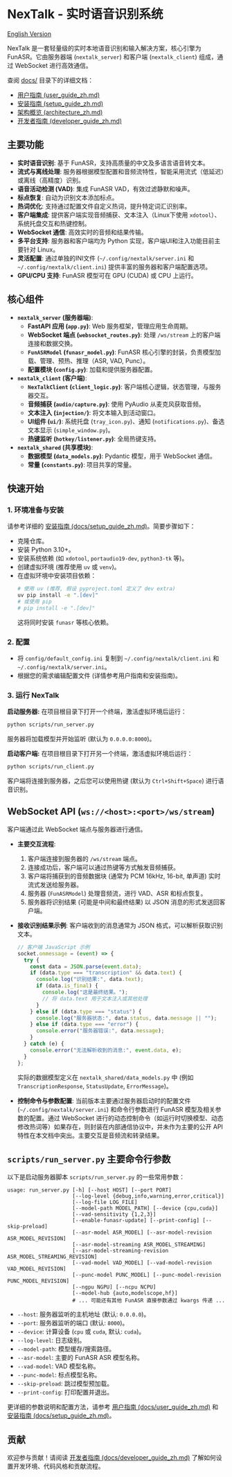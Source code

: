 # NexTalk - 实时语音识别系统

[English Version](README.md)

NexTalk 是一套轻量级的实时本地语音识别和输入解决方案，核心引擎为 FunASR。它由服务器端 (`nextalk_server`) 和客户端 (`nextalk_client`) 组成，通过 WebSocket 进行高效通信。

查阅 [docs/](docs/) 目录下的详细文档：
-   [用户指南 (user_guide_zh.md)](docs/user_guide_zh.md)
-   [安装指南 (setup_guide_zh.md)](docs/setup_guide_zh.md)
-   [架构概览 (architecture_zh.md)](docs/architecture_zh.md)
-   [开发者指南 (developer_guide_zh.md)](docs/developer_guide_zh.md)

## 主要功能

-   **实时语音识别**: 基于 FunASR，支持高质量的中文及多语言语音转文本。
-   **流式与离线处理**: 服务器根据模型配置和音频流特性，智能采用流式（低延迟）或离线（高精度）识别。
-   **语音活动检测 (VAD)**: 集成 FunASR VAD，有效过滤静默和噪声。
-   **标点恢复**: 自动为识别文本添加标点。
-   **热词优化**: 支持通过配置文件自定义热词，提升特定词汇识别率。
-   **客户端集成**: 提供客户端实现音频捕获、文本注入（Linux下使用 `xdotool`）、系统托盘交互和热键控制。
-   **WebSocket 通信**: 高效实时的音频和结果传输。
-   **多平台支持**: 服务器和客户端均为 Python 实现，客户端UI和注入功能目前主要针对 Linux。
-   **灵活配置**: 通过单独的INI文件 (`~/.config/nextalk/server.ini` 和 `~/.config/nextalk/client.ini`) 提供丰富的服务器和客户端配置选项。
-   **GPU/CPU 支持**: FunASR 模型可在 GPU (CUDA) 或 CPU 上运行。

## 核心组件

-   **`nextalk_server` (服务器端)**:
    -   **FastAPI 应用 (`app.py`)**: Web 服务框架，管理应用生命周期。
    -   **WebSocket 端点 (`websocket_routes.py`)**: 处理 `/ws/stream` 上的客户端连接和数据交换。
    -   **`FunASRModel` (`funasr_model.py`)**: FunASR 核心引擎的封装，负责模型加载、管理、预热、推理（ASR, VAD, Punc）。
    -   **配置模块 (`config.py`)**: 加载和提供服务器配置。
-   **`nextalk_client` (客户端)**:
    -   **`NexTalkClient` (`client_logic.py`)**: 客户端核心逻辑，状态管理，与服务器交互。
    -   **音频捕获 (`audio/capture.py`)**: 使用 PyAudio 从麦克风获取音频。
    -   **文本注入 (`injection/`)**: 将文本输入到活动窗口。
    -   **UI组件 (`ui/`)**: 系统托盘 (`tray_icon.py`)、通知 (`notifications.py`)、备选文本显示 (`simple_window.py`)。
    -   **热键监听 (`hotkey/listener.py`)**: 全局热键支持。
-   **`nextalk_shared` (共享模块)**:
    -   **数据模型 (`data_models.py`)**: Pydantic 模型，用于 WebSocket 通信。
    -   **常量 (`constants.py`)**: 项目共享的常量。

## 快速开始

### 1. 环境准备与安装

请参考详细的 [安装指南 (docs/setup_guide_zh.md)](docs/setup_guide_zh.md)。简要步骤如下：

-   克隆仓库。
-   安装 Python 3.10+。
-   安装系统依赖 (如 `xdotool`, `portaudio19-dev`, `python3-tk` 等)。
-   创建虚拟环境 (推荐使用 `uv` 或 `venv`)。
-   在虚拟环境中安装项目依赖：
    ```bash
    # 使用 uv (推荐, 假设 pyproject.toml 定义了 dev extra)
    uv pip install -e ".[dev]"
    # 或使用 pip
    # pip install -e ".[dev]"
    ```
    这将同时安装 `funasr` 等核心依赖。

### 2. 配置

-   将 `config/default_config.ini` 复制到 `~/.config/nextalk/client.ini` 和 `~/.config/nextalk/server.ini`。
-   根据您的需求编辑配置文件 (详情参考用户指南和安装指南)。

### 3. 运行 NexTalk

**启动服务器:**
在项目根目录下打开一个终端，激活虚拟环境后运行：
```bash
python scripts/run_server.py
```
服务器将加载模型并开始监听 (默认为 `0.0.0.0:8000`)。

**启动客户端:**
在项目根目录下打开另一个终端，激活虚拟环境后运行：
```bash
python scripts/run_client.py
```
客户端将连接到服务器，之后您可以使用热键 (默认为 `Ctrl+Shift+Space`) 进行语音识别。

## WebSocket API (`ws://<host>:<port>/ws/stream`)

客户端通过此 WebSocket 端点与服务器进行通信。

-   **主要交互流程**:
    1.  客户端连接到服务器的 `/ws/stream` 端点。
    2.  连接成功后，客户端可以通过热键等方式触发音频捕获。
    3.  客户端将捕获到的音频数据块 (通常为 PCM 16kHz, 16-bit, 单声道) 实时流式发送给服务器。
    4.  服务器 (`FunASRModel`) 处理音频流，进行 VAD、ASR 和标点恢复。
    5.  服务器将识别结果 (可能是中间和最终结果) 以 JSON 消息的形式发送回客户端。

-   **接收识别结果示例**:
    客户端收到的消息通常为 JSON 格式，可以解析获取识别文本。
    ```javascript
    // 客户端 JavaScript 示例
    socket.onmessage = (event) => {
      try {
        const data = JSON.parse(event.data);
        if (data.type === "transcription" && data.text) {
          console.log("识别结果:", data.text);
          if (data.is_final) {
            console.log("这是最终结果。");
            // 将 data.text 用于文本注入或其他处理
          }
        } else if (data.type === "status") {
          console.log("服务器状态:", data.status, data.message || "");
        } else if (data.type === "error") {
          console.error("服务器错误:", data.message);
        }
      } catch (e) {
        console.error("无法解析收到的消息:", event.data, e);
      }
    };
    ```
    实际的数据模型定义在 `nextalk_shared/data_models.py` 中 (例如 `TranscriptionResponse`, `StatusUpdate`, `ErrorMessage`)。

-   **控制命令与参数配置**:
    当前版本主要通过服务器启动时的配置文件 (`~/.config/nextalk/server.ini`) 和命令行参数进行 FunASR 模型及相关参数的配置。通过 WebSocket 进行的动态控制命令（如运行时切换模型、动态修改热词等）如果存在，则封装在内部通信协议中，并未作为主要的公开 API 特性在本文档中突出。主要交互是音频流和转录结果。

## `scripts/run_server.py` 主要命令行参数

以下是启动服务器脚本 `scripts/run_server.py` 的一些常用参数：

```
usage: run_server.py [-h] [--host HOST] [--port PORT]
                     [--log-level {debug,info,warning,error,critical}]
                     [--log-file LOG_FILE]
                     [--model-path MODEL_PATH] [--device {cpu,cuda}]
                     [--vad-sensitivity {1,2,3}]
                     [--enable-funasr-update] [--print-config] [--skip-preload]
                     [--asr-model ASR_MODEL] [--asr-model-revision ASR_MODEL_REVISION]
                     [--asr-model-streaming ASR_MODEL_STREAMING]
                     [--asr-model-streaming-revision ASR_MODEL_STREAMING_REVISION]
                     [--vad-model VAD_MODEL] [--vad-model-revision VAD_MODEL_REVISION]
                     [--punc-model PUNC_MODEL] [--punc-model-revision PUNC_MODEL_REVISION]
                     [--ngpu NGPU] [--ncpu NCPU]
                     [--model-hub {auto,modelscope,hf}]
                     # ... 可能还有其他 FunASR 直接参数通过 kwargs 传递 ...
```
-   `--host`: 服务器监听的主机地址 (默认: `0.0.0.0`)。
-   `--port`: 服务器监听的端口 (默认: `8000`)。
-   `--device`: 计算设备 (`cpu` 或 `cuda`, 默认: `cuda`)。
-   `--log-level`: 日志级别。
-   `--model-path`: 模型缓存/搜索路径。
-   `--asr-model`: 主要的 FunASR ASR 模型名称。
-   `--vad-model`: VAD 模型名称。
-   `--punc-model`: 标点模型名称。
-   `--skip-preload`: 跳过模型预加载。
-   `--print-config`: 打印配置并退出。

更详细的参数说明和配置方法，请参考 [用户指南 (docs/user_guide_zh.md)](docs/user_guide_zh.md) 和 [安装指南 (docs/setup_guide_zh.md)](docs/setup_guide_zh.md)。

## 贡献

欢迎参与贡献！请阅读 [开发者指南 (docs/developer_guide_zh.md)](docs/developer_guide_zh.md) 了解如何设置开发环境、代码风格和贡献流程。
